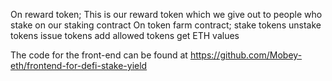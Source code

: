 On reward token;
    This is our reward token which we give out to people who stake on our staking contract
On token farm contract;
    stake tokens
    unstake tokens
    issue tokens
    add allowed tokens
    get ETH values
    
The code for the front-end can be found at https://github.com/Mobey-eth/frontend-for-defi-stake-yield
